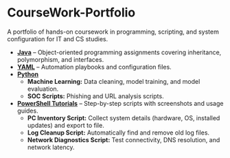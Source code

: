 # CourseWork-Portfolio
A portfolio of hands-on coursework in programming, scripting, and system configuration for IT and CS studies.

- **[Java](./Java/)** – Object-oriented programming assignments covering inheritance, polymorphism, and interfaces.
- **[YAML](./Playbooks/)** – Automation playbooks and configuration files.
- **[Python](./Python/)**  
  - **Machine Learning:** Data cleaning, model training, and model evaluation.  
  - **SOC Scripts:** Phishing and URL analysis scripts.
- **[PowerShell Tutorials](./PowerShell/)** – Step-by-step scripts with screenshots and usage guides.
  - **PC Inventory Script:** Collect system details (hardware, OS, installed updates) and export to file.  
  - **Log Cleanup Script:** Automatically find and remove old log files.  
  - **Network Diagnostics Script:** Test connectivity, DNS resolution, and network latency.  
